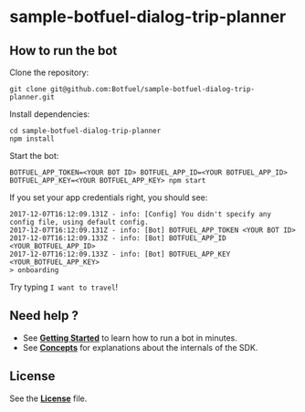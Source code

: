 # sample-botfuel-dialog-trip-planner

## How to run the bot

Clone the repository:

```shell
git clone git@github.com:Botfuel/sample-botfuel-dialog-trip-planner.git
```

Install dependencies:

```shell
cd sample-botfuel-dialog-trip-planner
npm install
```

Start the bot:

```shell
BOTFUEL_APP_TOKEN=<YOUR BOT ID> BOTFUEL_APP_ID=<YOUR BOTFUEL_APP_ID> BOTFUEL_APP_KEY=<YOUR BOTFUEL_APP_KEY> npm start
```

If you set your app credentials right, you should see:

```shell
2017-12-07T16:12:09.131Z - info: [Config] You didn't specify any config file, using default config.
2017-12-07T16:12:09.131Z - info: [Bot] BOTFUEL_APP_TOKEN <YOUR BOT ID>
2017-12-07T16:12:09.133Z - info: [Bot] BOTFUEL_APP_ID <YOUR_BOTFUEL_APP_ID>
2017-12-07T16:12:09.133Z - info: [Bot] BOTFUEL_APP_KEY <YOUR_BOTFUEL_APP_KEY>
> onboarding
```

Try typing `I want to travel`!

## Need help ?

* See [**Getting Started**](https://docs.botfuel.io/dialog/getting-started) to learn how to run a bot in minutes.
* See [**Concepts**](https://docs.botfuel.io/dialog/concepts) for explanations about the internals of the SDK.

## License

See the [**License**](LICENSE.md) file.
